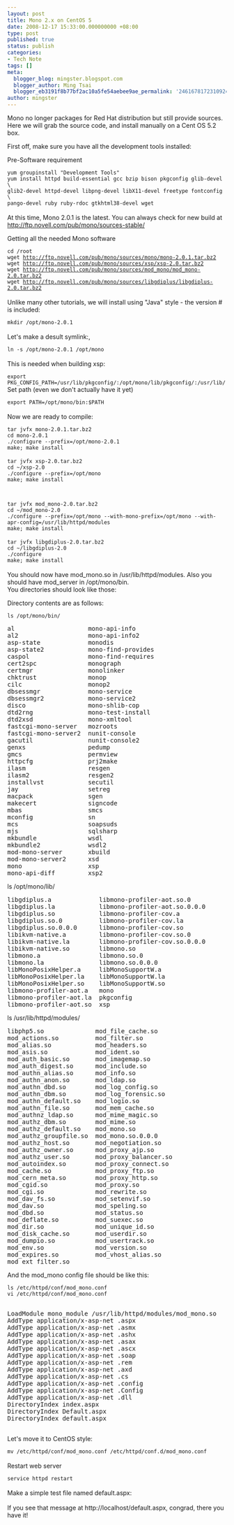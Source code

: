 ```yaml
---
layout: post
title: Mono 2.x on CentOS 5
date: 2008-12-17 15:33:00.000000000 +08:00
type: post
published: true
status: publish
categories:
- Tech Note
tags: []
meta:
  blogger_blog: mingster.blogspot.com
  blogger_author: Ming Tsai
  blogger_eb3191f8b77bf2ac10a5fe54aebee9ae_permalink: '2461678172310924803'
author: mingster
---
```

<p>Mono no longer packages for Red Hat distribution but still provide sources. Here we will grab the source code, and install manually on a Cent OS 5.2 box.</p>
<p>First off, make sure you have all the development tools installed:</p>
<p>Pre-Software requirement<br /><code><br />yum groupinstall "Development Tools"<br />yum install httpd build-essential gcc bzip bison pkgconfig glib-devel \<br />glib2-devel httpd-devel libpng-devel libX11-devel freetype fontconfig \<br />pango-devel ruby ruby-rdoc gtkhtml38-devel wget<br /></code><br />At this time, Mono 2.0.1 is the latest. You can always check for new build at <a href="http://ftp.novell.com/pub/mono/sources-stable/" target="_blank">http://ftp.novell.com/pub/mono/sources-stable/</a></p>
<p>Getting all the needed Mono software<br /><code><br />cd /root<br />wget <a href="http://ftp.novell.com/pub/mono/sources/mono/mono-2.0.1.tar.bz2">http://ftp.novell.com/pub/mono/sources/mono/mono-2.0.1.tar.bz2</a><br />wget <a href="http://ftp.novell.com/pub/mono/sources/xsp/xsp-2.0.tar.bz2">http://ftp.novell.com/pub/mono/sources/xsp/xsp-2.0.tar.bz2</a><br />wget <a href="http://ftp.novell.com/pub/mono/sources/mod_mono/mod_mono-2.0.tar.bz2">http://ftp.novell.com/pub/mono/sources/mod_mono/mod_mono-2.0.tar.bz2</a><br />wget <a href="http://ftp.novell.com/pub/mono/sources/libgdiplus/libgdiplus-2.0.tar.bz2">http://ftp.novell.com/pub/mono/sources/libgdiplus/libgdiplus-2.0.tar.bz2</a><br /></code><br />Unlike many other tutorials, we will install using "Java" style - the version # is included:<br /><code><br />mkdir /opt/mono-2.0.1<br /></code><br />Let's make a desult symlink:,<br /><code><br />ln -s /opt/mono-2.0.1 /opt/mono<br /></code><br />This is needed when building xsp:<br /><code><br />export PKG_CONFIG_PATH=/usr/lib/pkgconfig/:/opt/mono/lib/pkgconfig/:/usr/lib/<br /></code>Set path (even we don't actually have it yet)<br /><code><br />export PATH=/opt/mono/bin:$PATH<br /></code><br />Now we are ready to compile:<br /><code><br />tar jvfx mono-2.0.1.tar.bz2</code><br /><code>cd mono-2.0.1<br />./configure --prefix=/opt/mono-2.0.1<br />make; make install<br /></code><br /><code>tar jvfx xsp-2.0.tar.bz2</code><br /><code>cd ~/xsp-2.0<br />./configure --prefix=/opt/mono<br />make; make install</p>
<p>tar jvfx mod_mono-2.0.tar.bz2</code><br /><code>cd ~/mod_mono-2.0<br />./configure --prefix=/opt/mono --with-mono-prefix=/opt/mono --with-apr-config=/usr/lib/httpd/modules<br />make; make install<br /></code><br /><code>tar jvfx libgdiplus-2.0.tar.bz2<br /></code><code></code><code>cd ~/libgdiplus-2.0<br />./configure<br />make; make install<br /></code><br />You should now have mod_mono.so in /usr/lib/httpd/modules. Also you should have mod_server in /opt/mono/bin.<br />You directories should look like those:</p>
<p>Directory contents are as follows:<br /><code><br />ls /opt/mono/bin/</code>
<pre>al                    mono-api-info<br />al2                   mono-api-info2<br />asp-state             monodis<br />asp-state2            mono-find-provides<br />caspol                mono-find-requires<br />cert2spc              monograph<br />certmgr               monolinker<br />chktrust              monop<br />cilc                  monop2<br />dbsessmgr             mono-service<br />dbsessmgr2            mono-service2<br />disco                 mono-shlib-cop<br />dtd2rng               mono-test-install<br />dtd2xsd               mono-xmltool<br />fastcgi-mono-server   mozroots<br />fastcgi-mono-server2  nunit-console<br />gacutil               nunit-console2<br />genxs                 pedump<br />gmcs                  permview<br />httpcfg               prj2make<br />ilasm                 resgen<br />ilasm2                resgen2<br />installvst            secutil<br />jay                   setreg<br />macpack               sgen<br />makecert              signcode<br />mbas                  smcs<br />mconfig               sn<br />mcs                   soapsuds<br />mjs                   sqlsharp<br />mkbundle              wsdl<br />mkbundle2             wsdl2<br />mod-mono-server       xbuild<br />mod-mono-server2      xsd<br />mono                  xsp<br />mono-api-diff         xsp2<br /></pre>
<p>ls /opt/mono/lib/
<pre>libgdiplus.a             libmono-profiler-aot.so.0<br />libgdiplus.la            libmono-profiler-aot.so.0.0.0<br />libgdiplus.so            libmono-profiler-cov.a<br />libgdiplus.so.0          libmono-profiler-cov.la<br />libgdiplus.so.0.0.0      libmono-profiler-cov.so<br />libikvm-native.a         libmono-profiler-cov.so.0<br />libikvm-native.la        libmono-profiler-cov.so.0.0.0<br />libikvm-native.so        libmono.so<br />libmono.a                libmono.so.0<br />libmono.la               libmono.so.0.0.0<br />libMonoPosixHelper.a     libMonoSupportW.a<br />libMonoPosixHelper.la    libMonoSupportW.la<br />libMonoPosixHelper.so    libMonoSupportW.so<br />libmono-profiler-aot.a   mono<br />libmono-profiler-aot.la  pkgconfig<br />libmono-profiler-aot.so  xsp<br /></pre>
<p>ls /usr/lib/httpd/modules/
<pre>libphp5.so              mod_file_cache.so<br />mod_actions.so          mod_filter.so<br />mod_alias.so            mod_headers.so<br />mod_asis.so             mod_ident.so<br />mod_auth_basic.so       mod_imagemap.so<br />mod_auth_digest.so      mod_include.so<br />mod_authn_alias.so      mod_info.so<br />mod_authn_anon.so       mod_ldap.so<br />mod_authn_dbd.so        mod_log_config.so<br />mod_authn_dbm.so        mod_log_forensic.so<br />mod_authn_default.so    mod_logio.so<br />mod_authn_file.so       mod_mem_cache.so<br />mod_authnz_ldap.so      mod_mime_magic.so<br />mod_authz_dbm.so        mod_mime.so<br />mod_authz_default.so    mod_mono.so<br />mod_authz_groupfile.so  mod_mono.so.0.0.0<br />mod_authz_host.so       mod_negotiation.so<br />mod_authz_owner.so      mod_proxy_ajp.so<br />mod_authz_user.so       mod_proxy_balancer.so<br />mod_autoindex.so        mod_proxy_connect.so<br />mod_cache.so            mod_proxy_ftp.so<br />mod_cern_meta.so        mod_proxy_http.so<br />mod_cgid.so             mod_proxy.so<br />mod_cgi.so              mod_rewrite.so<br />mod_dav_fs.so           mod_setenvif.so<br />mod_dav.so              mod_speling.so<br />mod_dbd.so              mod_status.so<br />mod_deflate.so          mod_suexec.so<br />mod_dir.so              mod_unique_id.so<br />mod_disk_cache.so       mod_userdir.so<br />mod_dumpio.so           mod_usertrack.so<br />mod_env.so              mod_version.so<br />mod_expires.so          mod_vhost_alias.so<br />mod_ext_filter.so<br /></pre>
<p>And the mod_mono config file should be like this:<br /><code><br />ls /etc/httpd/conf/mod_mono.conf<br />vi </code><code>/etc/httpd/conf/mod_mono.conf</code>
<pre><br />LoadModule mono_module /usr/lib/httpd/modules/mod_mono.so<br />AddType application/x-asp-net .aspx<br />AddType application/x-asp-net .asmx<br />AddType application/x-asp-net .ashx<br />AddType application/x-asp-net .asax<br />AddType application/x-asp-net .ascx<br />AddType application/x-asp-net .soap<br />AddType application/x-asp-net .rem<br />AddType application/x-asp-net .axd<br />AddType application/x-asp-net .cs<br />AddType application/x-asp-net .config<br />AddType application/x-asp-net .Config<br />AddType application/x-asp-net .dll<br />DirectoryIndex index.aspx<br />DirectoryIndex Default.aspx<br />DirectoryIndex default.aspx<br /><br /></pre>
<p>Let's move it to CentOS style:<br /><code><br />mv /etc/httpd/conf/mod_mono.conf /etc/httpd/conf.d/mod_mono.conf<br /></code><br />Restart web server<br /><code><br />service httpd restart<br /></code><br />Make a simple test file named default.aspx:<code><br /></code><br />If you see that message at http://localhost/default.aspx, congrad, there you have it!</p>
